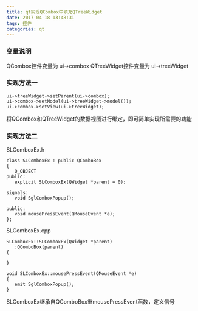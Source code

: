 ```yaml
---
title: qt实现QCombox中填充QTreeWidget
date: 2017-04-18 13:48:31
tags: 控件
categories: qt
---
```

### 变量说明
QCombox控件变量为  ui->combox
QTreeWidget控件变量为 ui->treeWidget
### 实现方法一
```
ui->treeWidget->setParent(ui->combox);
ui->combox->setModel(ui->treeWidget->model());
ui->combox->setView(ui->treeWidget);
```
将QCombox和QTreeWidget的数据视图进行绑定，即可简单实现所需要的功能
### 实现方法二
SLComboxEx.h
```
class SLComboxEx : public QComboBox
{
   Q_OBJECT
public:
   explicit SLComboxEx(QWidget *parent = 0);

signals:
   void SglComboxPopup();

public:
   void mousePressEvent(QMouseEvent *e);
};
```
SLComboxEx.cpp
```
SLComboxEx::SLComboxEx(QWidget *parent)
   :QComboBox(parent)
{

}

void SLComboxEx::mousePressEvent(QMouseEvent *e)
{
   emit SglComboxPopup();
}
```
SLComboxEx继承自QComboBox重mousePressEvent函数，定义信号
